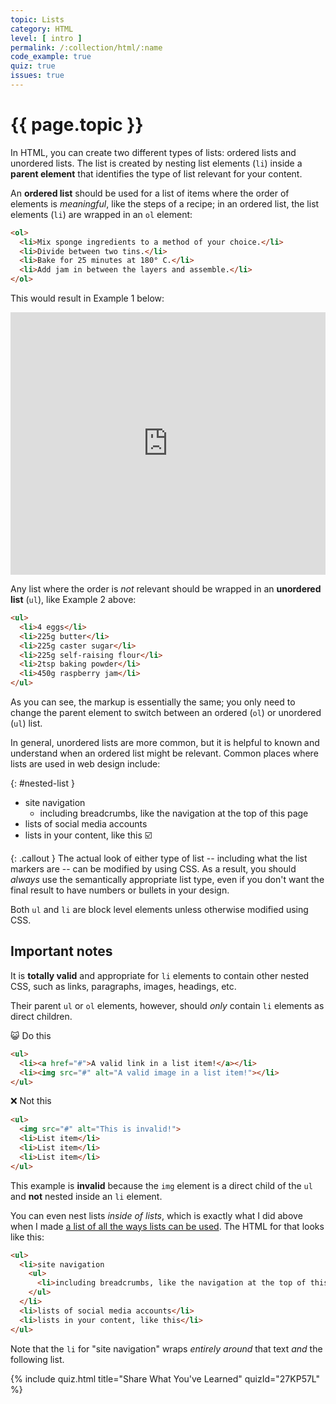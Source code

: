 ```yaml
---
topic: Lists
category: HTML
level: [ intro ]
permalink: /:collection/html/:name
code_example: true
quiz: true
issues: true
---
```


<style>
  #nested-list {border: 4px solid transparent; }
  #nested-list:target { border-color: #F6F930; }
</style>

# {{ page.topic }}

In HTML, you can create two different types of lists: ordered lists and unordered lists. The list is created by nesting list elements (`li`) inside a <b>parent element</b> that identifies the type of list relevant for your content.

An <b>ordered list</b> should be used for a list of items where the order of elements is _meaningful_, like the steps of a recipe; in an ordered list, the list elements (`li`) are wrapped in an `ol` element:

```html
<ol>
  <li>Mix sponge ingredients to a method of your choice.</li>
  <li>Divide between two tins.</li>
  <li>Bake for 25 minutes at 180° C.</li>
  <li>Add jam in between the layers and assemble.</li>
</ol>
```

This would result in Example 1 below:
<div class="glitch-embed-wrap" style="height: 420px; width: 100%;">
  <iframe
    src="https://glitch.com/embed/#!/embed/html-lists?path=index.html&previewSize=100&sidebarCollapsed=true"
    title="html-lists on Glitch"
    allow="geolocation; microphone; camera; midi; vr; encrypted-media"
    style="height: 100%; width: 100%; border: 0;">
  </iframe>
</div>

Any list where the order is _not_ relevant should be wrapped in an <b>unordered list</b> (`ul`), like Example 2 above:

```html
<ul>
  <li>4 eggs</li>
  <li>225g butter</li>
  <li>225g caster sugar</li>
  <li>225g self-raising flour</li>
  <li>2tsp baking powder</li>
  <li>450g raspberry jam</li>
</ul>
```

As you can see, the markup is essentially the same; you only need to change the parent element to switch between an ordered (`ol`) or unordered (`ul`) list.

In general, unordered lists are more common, but it is helpful to known and understand when an ordered list might be relevant. Common places where lists are used in web design include:

{: #nested-list }
- site navigation
  - including breadcrumbs, like the navigation at the top of this page
- lists of social media accounts
- lists in your content, like this <span class="emoji">☑️</span>

{: .callout }
The actual look of either type of list -- including what the list markers are -- can be modified by using CSS. As a result, you should _always_ use the semantically appropriate list type, even if you don't want the final result to have numbers or bullets in your design.

Both `ul` and `li` are block level elements unless otherwise modified using CSS.

## Important notes
It is **totally valid** and appropriate for `li` elements to contain other nested CSS, such as links, paragraphs, images, headings, etc.

Their parent `ul` or `ol` elements, however, should _only_ contain `li` elements as direct children.

<span class="emoji">😺</span> Do this
```html
<ul>
  <li><a href="#">A valid link in a list item!</a></li>
  <li><img src="#" alt="A valid image in a list item!"></li>
</ul>
```

<span class="emoji">❌</span> Not this
```html
<ul>
  <img src="#" alt="This is invalid!">
  <li>List item</li>
  <li>List item</li>
  <li>List item</li>
</ul>
```

This example is **invalid** because the `img` element is a direct child of the `ul` and **not** nested inside an `li` element.

You can even nest lists _inside of lists_, which is exactly what I did above when I made [a list of all the ways lists can be used](#nested-list). The HTML for that looks like this:

```html
<ul>
  <li>site navigation
    <ul>
      <li>including breadcrumbs, like the navigation at the top of this page</li>
    </ul>
  </li>
  <li>lists of social media accounts</li>
  <li>lists in your content, like this</li>
</ul>
```

Note that the `li` for "site navigation" wraps _entirely around_ that text _and_ the following list.

<!-- HTML Lists 1 -->
{% include quiz.html
  title="Share What You've Learned"
  quizId="27KP57L"
%}
